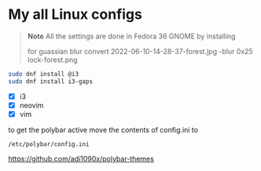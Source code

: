 # My all Linux configs

> **Note**
> All the settings are done in Fedora 36 GNOME by installing
> 
> for guassian blur
> convert 2022-06-10-14-28-37-forest.jpg -blur 0x25 lock-forest.png

```sh
sudo dnf install @i3
sudo dnf install i3-gaps
```

- [x] i3
- [x] neovim
- [x] vim

to get the polybar active move the contents of config.ini to 
```
/etc/polybar/config.ini
```

https://github.com/adi1090x/polybar-themes
